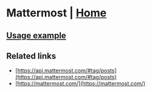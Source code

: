 # Mattermost | [Home](./../../)

## [Usage example](./../../tests/Mattermost/ClientTest.php)

## Related links

* [https://api.mattermost.com/#tag/posts](https://api.mattermost.com/#tag/posts)
* [https://mattermost.com/](https://mattermost.com/)
